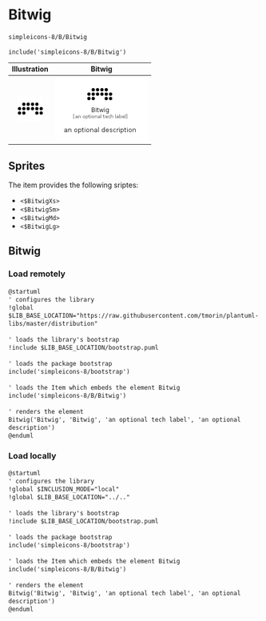# Bitwig


```text
simpleicons-8/B/Bitwig
```

```text
include('simpleicons-8/B/Bitwig')
```



| Illustration | Bitwig |
| :---: | :---: |
| ![illustration for Illustration](../../simpleicons-8/B/Bitwig.png) | ![illustration for Bitwig](../../simpleicons-8/B/Bitwig.Local.png) |



## Sprites
The item provides the following sriptes:

- `<$BitwigXs>`
- `<$BitwigSm>`
- `<$BitwigMd>`
- `<$BitwigLg>`





## Bitwig

### Load remotely
```plantuml
@startuml
' configures the library
!global $LIB_BASE_LOCATION="https://raw.githubusercontent.com/tmorin/plantuml-libs/master/distribution"

' loads the library's bootstrap
!include $LIB_BASE_LOCATION/bootstrap.puml

' loads the package bootstrap
include('simpleicons-8/bootstrap')

' loads the Item which embeds the element Bitwig
include('simpleicons-8/B/Bitwig')

' renders the element
Bitwig('Bitwig', 'Bitwig', 'an optional tech label', 'an optional description')
@enduml
```

### Load locally
```plantuml
@startuml
' configures the library
!global $INCLUSION_MODE="local"
!global $LIB_BASE_LOCATION="../.."

' loads the library's bootstrap
!include $LIB_BASE_LOCATION/bootstrap.puml

' loads the package bootstrap
include('simpleicons-8/bootstrap')

' loads the Item which embeds the element Bitwig
include('simpleicons-8/B/Bitwig')

' renders the element
Bitwig('Bitwig', 'Bitwig', 'an optional tech label', 'an optional description')
@enduml
```

